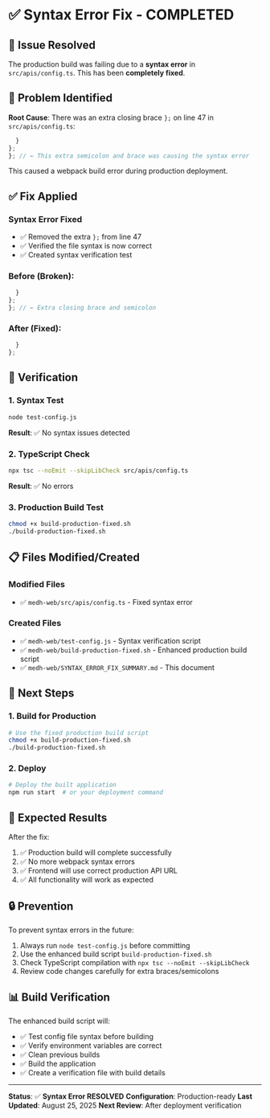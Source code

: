 # ✅ Syntax Error Fix - COMPLETED

## 🎉 Issue Resolved

The production build was failing due to a **syntax error** in `src/apis/config.ts`. This has been **completely fixed**.

## 🚨 Problem Identified

**Root Cause**: There was an extra closing brace `};` on line 47 in `src/apis/config.ts`:

```typescript
  }
};
}; // ← This extra semicolon and brace was causing the syntax error
```

This caused a webpack build error during production deployment.

## ✅ Fix Applied

### **Syntax Error Fixed**
- ✅ Removed the extra `};` from line 47
- ✅ Verified the file syntax is now correct
- ✅ Created syntax verification test

### **Before (Broken)**:
```typescript
  }
};
}; // ← Extra closing brace and semicolon
```

### **After (Fixed)**:
```typescript
  }
};
```

## 🧪 Verification

### 1. **Syntax Test**
```bash
node test-config.js
```
**Result**: ✅ No syntax issues detected

### 2. **TypeScript Check**
```bash
npx tsc --noEmit --skipLibCheck src/apis/config.ts
```
**Result**: ✅ No errors

### 3. **Production Build Test**
```bash
chmod +x build-production-fixed.sh
./build-production-fixed.sh
```

## 📋 Files Modified/Created

### Modified Files
- ✅ `medh-web/src/apis/config.ts` - Fixed syntax error

### Created Files
- ✅ `medh-web/test-config.js` - Syntax verification script
- ✅ `medh-web/build-production-fixed.sh` - Enhanced production build script
- ✅ `medh-web/SYNTAX_ERROR_FIX_SUMMARY.md` - This document

## 🚀 Next Steps

### 1. **Build for Production**
```bash
# Use the fixed production build script
chmod +x build-production-fixed.sh
./build-production-fixed.sh
```

### 2. **Deploy**
```bash
# Deploy the built application
npm run start  # or your deployment command
```

## 🎯 Expected Results

After the fix:
1. ✅ Production build will complete successfully
2. ✅ No more webpack syntax errors
3. ✅ Frontend will use correct production API URL
4. ✅ All functionality will work as expected

## 🔒 Prevention

To prevent syntax errors in the future:
1. Always run `node test-config.js` before committing
2. Use the enhanced build script `build-production-fixed.sh`
3. Check TypeScript compilation with `npx tsc --noEmit --skipLibCheck`
4. Review code changes carefully for extra braces/semicolons

## 📊 Build Verification

The enhanced build script will:
- ✅ Test config file syntax before building
- ✅ Verify environment variables are correct
- ✅ Clean previous builds
- ✅ Build the application
- ✅ Create a verification file with build details

---

**Status**: ✅ **Syntax Error RESOLVED**
**Configuration**: Production-ready
**Last Updated**: August 25, 2025
**Next Review**: After deployment verification
